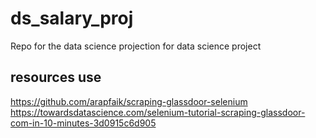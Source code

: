 # ds_salary_proj
Repo for the data science projection for data science project
## resources use
 https://github.com/arapfaik/scraping-glassdoor-selenium
 https://towardsdatascience.com/selenium-tutorial-scraping-glassdoor-com-in-10-minutes-3d0915c6d905
